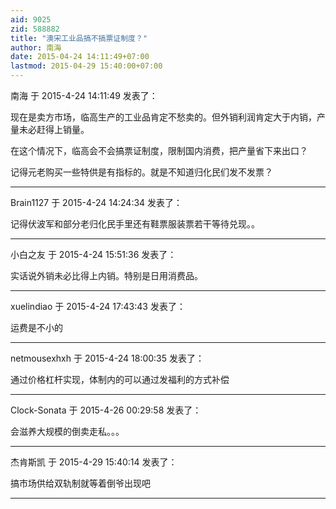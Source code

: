 ```yaml
---
aid: 9025
zid: 588882
title: "澳宋工业品搞不搞票证制度？"
author: 南海
date: 2015-04-24 14:11:49+07:00
lastmod: 2015-04-29 15:40:00+07:00
---
```


南海 于 2015-4-24 14:11:49 发表了：

现在是卖方市场，临高生产的工业品肯定不愁卖的。但外销利润肯定大于内销，产量未必赶得上销量。

在这个情况下，临高会不会搞票证制度，限制国内消费，把产量省下来出口？

记得元老购买一些特供是有指标的。就是不知道归化民们发不发票？

---

Brain1127 于 2015-4-24 14:24:34 发表了：

记得伏波军和部分老归化民手里还有鞋票服装票若干等待兑现。。

---

小白之友 于 2015-4-24 15:51:36 发表了：

实话说外销未必比得上内销。特别是日用消费品。

---

xuelindiao 于 2015-4-24 17:43:43 发表了：

运费是不小的

---

netmousexhxh 于 2015-4-24 18:00:35 发表了：

通过价格杠杆实现，体制内的可以通过发福利的方式补偿

---

Clock-Sonata 于 2015-4-26 00:29:58 发表了：

会滋养大规模的倒卖走私。。。

---

杰肯斯凯 于 2015-4-29 15:40:14 发表了：

搞市场供给双轨制就等着倒爷出现吧

---
